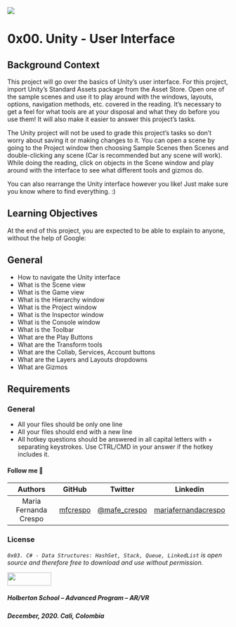 ![](https://upload.wikimedia.org/wikipedia/commons/8/8a/Official_unity_logo.png)

# 0x00. Unity - User Interface

## Background Context

This project will go over the basics of Unity’s user interface. For this project, import Unity’s Standard Assets package from the Asset Store. Open one of the sample scenes and use it to play around with the windows, layouts, options, navigation methods, etc. covered in the reading. It’s necessary to get a feel for what tools are at your disposal and what they do before you use them! It will also make it easier to answer this project’s tasks.

The Unity project will not be used to grade this project’s tasks so don’t worry about saving it or making changes to it. You can open a scene by going to the Project window then choosing Sample Scenes then Scenes and double-clicking any scene (Car is recommended but any scene will work). While doing the reading, click on objects in the Scene window and play around with the interface to see what different tools and gizmos do.

You can also rearrange the Unity interface however you like! Just make sure you know where to find everything. :)

## Learning Objectives
At the end of this project, you are expected to be able to explain to anyone, without the help of Google:

## General
* How to navigate the Unity interface
* What is the Scene view
* What is the Game view
* What is the Hierarchy window
* What is the Project window
* What is the Inspector window
* What is the Console window
* What is the Toolbar
* What are the Play Buttons
* What are the Transform tools
* What are the Collab, Services, Account buttons
* What are the Layers and Layouts dropdowns
* What are Gizmos

## Requirements

### General
* All your files should be only one line
* All your files should end with a new line
* All hotkey questions should be answered in all capital letters with + separating keystrokes. Use CTRL/CMD in your answer if the hotkey includes it. 

#### Follow me 💬

| Authors | GitHub | Twitter | Linkedin |
| :---: | :---: | :---: | :---: |
| Maria Fernanda Crespo | [mfcrespo](https://github.com/mfcrespo) | [@mafe_crespo](https://twitter.com/mafe_crespo) | [mariafernandacrespo](https://www.linkedin.com/in/mariafernandacrespo) |

### License
*`0x03. C# - Data Structures: HashSet, Stack, Queue, LinkedList` is open source and therefore free to download and use without permission.*

<a href="url"><img src="https://www.holbertonschool.com/holberton-logo.png" align="middle" width="100" height="30"></a>

##### Holberton School – Advanced Program – AR/VR
##### December, 2020. Cali, Colombia
